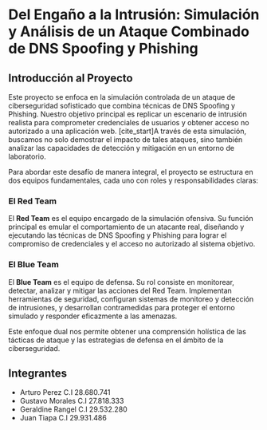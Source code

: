 # Del Engaño a la Intrusión: Simulación y Análisis de un Ataque Combinado de DNS Spoofing y Phishing

## Introducción al Proyecto

Este proyecto se enfoca en la simulación controlada de un ataque de ciberseguridad sofisticado que combina técnicas de DNS Spoofing y Phishing. Nuestro objetivo principal es replicar un escenario de intrusión realista para comprometer credenciales de usuarios y obtener acceso no autorizado a una aplicación web. [cite_start]A través de esta simulación, buscamos no solo demostrar el impacto de tales ataques, sino también analizar las capacidades de detección y mitigación en un entorno de laboratorio. 

Para abordar este desafío de manera integral, el proyecto se estructura en dos equipos fundamentales, cada uno con roles y responsabilidades claras:

### El Red Team

El **Red Team** es el equipo encargado de la simulación ofensiva. Su función principal es emular el comportamiento de un atacante real, diseñando y ejecutando las técnicas de DNS Spoofing y Phishing para lograr el compromiso de credenciales y el acceso no autorizado al sistema objetivo. 

### El Blue Team

El **Blue Team** es el equipo de defensa. Su rol consiste en monitorear, detectar, analizar y mitigar las acciones del Red Team. Implementan herramientas de seguridad, configuran sistemas de monitoreo y detección de intrusiones, y desarrollan contramedidas para proteger el entorno simulado y responder eficazmente a las amenazas. 

Este enfoque dual nos permite obtener una comprensión holística de las tácticas de ataque y las estrategias de defensa en el ámbito de la ciberseguridad.

## Integrantes
* Arturo Perez C.I 28.680.741 
* Gustavo Morales C.I 27.818.333 
* Geraldine Rangel C.I 29.532.280 
* Juan Tiapa C.I 29.931.486 

